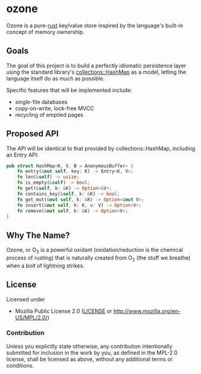 ozone
=====
Ozone is a pure-[rust](http://www.rust-lang.org/) key/value store inspired by the language's built-in concept of memory ownership.


Goals
-----
The goal of this project is to build a perfectly idiomatic persistence layer using the standard library's [collections::HashMap](https://doc.rust-lang.org/collections/struct.HashMap.html) as a model, letting the language itself do as much as possible.

Specific features that will be implemented include:

- single-file databases
- copy-on-write, lock-free MVCC
- recycling of emptied pages




Proposed API
------------
The API will be identical to that provided by collections::HashMap, including an Entry API:

```rust
pub struct HashMap<K, V, B = AnonymousBuffer> {
    fn entry(&mut self, key: K) -> Entry<K, V>;
    fn len(&self) -> usize;
    fn is_empty(&self) -> bool;
    fn get(&self, k: &K) -> Option<&V>;
    fn contains_key(&self, k: &K) -> bool;
    fn get_mut(&mut self, k: &K) -> Option<&mut V>;
    fn insert(&mut self, k: K, v: V) -> Option<V>;
    fn remove(&mut self, k: &K) -> Option<V>;
}
```



Why The Name?
-------------

Ozone, or O<sub>3</sub> is a powerful oxidant (oxidation/reduction is the chemical process of rusting) that is naturally created from O<sub>2</sub> (the stuff we breathe) when a *bolt* of lightning strikes.


## License

Licensed under

 * Mozilla Public License 2.0 ([LICENSE](LICENSE) or http://www.mozilla.org/en-US/MPL/2.0/)

### Contribution

Unless you explicitly state otherwise, any contribution intentionally
submitted for inclusion in the work by you, as defined in the MPL-2.0
license, shall be licensed as above, without any additional terms or
conditions.
